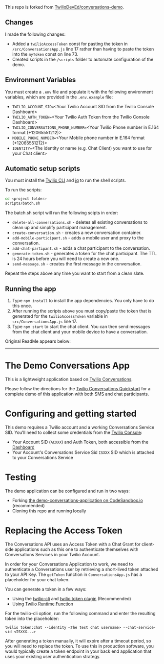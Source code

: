 This repo is forked from [TwilioDevEd/conversations-demo](https://github.com/TwilioDevEd/conversations-demo/tree/master/).

## Changes

I made the following changes:

- Added a `twilioAccessToken` const for pasting the token in `/src/ConversationsApp.js` line 17 rather than having to paste the token into the `myToken` const on line 73.
- Created scripts in the `/scripts` folder to automate configuration of the demo. 

## Environment Variables

You must create a `.env` file and populate it with the following environment variables, which are provided in the `.env.example` file:

- `TWILIO_ACCOUNT_SID=`\<Your Twilio Account SID from the Twilio Console Dashboard>
- `TWILIO_AUTH_TOKEN=`\<Your Twilio Auth Token from the Twilio Console Dashboard>
- `TWILIO_CONVERSATIONS_PHONE_NUMBER=`\<Your Twilio Phone number in E.164 format (+12065551212)>
- `MOBILE_PHONE_NUMBER=`\<Your Mobile phone number in E.164 format (+12065551212)>
- `IDENTITY=`\<The identity or name (e.g. Chat Client) you want to use for your Chat client>

## Automatic setup scripts

You must install the [Twilio CLI](https://www.twilio.com/docs/twilio-cli/quickstart) and [jq](https://stedolan.github.io/jq/) to run the shell scripts.

To run the scripts:

```bash
cd <project folder>
scripts/batch.sh
```

The batch.sh script  will run the following scipts in order:

- `delete-all-conversations.sh` - deletes all existing conversations to clean up and simplify participant management.
- `create-conversation.sh` - creates a new conversation container.
- `add-mobile-participant.sh` - adds a mobile user and proxy to the conversation.
- `add-chat-partipant.sh` - adds a chat participant to the conversation.
- `generate-token.sh` - generates a token for the chat participant. The TTL is 24 hours before you will need to create a new one.
- `send-message.sh` - creates the first message in the conversation.

Repeat the steps above any time you want to start from a clean slate.

## Running the app

1. Type `npm install` to install the app dependencies. You only have to do this once.
2. After running the scripts above you must copy/paste the token that is generated for the `twilioAccessToken` variable in `src/ConversationsApp.js` line 17.
3. Type `npm start` to start the chat client. You can then send messages from the chat client and your mobile device to have a conversation.

Original ReadMe appears below:

---

# The Demo Conversations App

This is a lightweight application based on [Twilio Conversations](https://www.twilio.com/docs/conversations).

Please follow the directions for the [Twilio Conversations Quickstart](https://www.twilio.com/docs/conversations/quickstart) for a complete demo of this application with both SMS and chat participants.

# Configuring and getting started

This demo requires a Twilio account and a working Conversations Service SID.
You'll need to collect some credentials from the [Twilio Console](https://www.twilio.com/console):
* Your Account SID (`ACXXX`) and Auth Token, both accessible from the [Dashboard](https://twilio.com/console/dashboard)
* Your Account's Conversations Service Sid `ISXXX` SID which is attached to your Conversations Service

# Testing

The demo application can be configured and run in two ways:
* Forking [the demo-conversations-application on CodeSandbox.io](https://codesandbox.io/s/github/TwilioDevEd/conversations-demo) (recommended)
* Cloning this repo and running locally

# Replacing the Access Token

The Conversations API uses an Access Token with a Chat Grant for client-side applications such as this one to authenticate themselves with Conversations Services in your Twilio Account.

In order for your Conversations Application to work, we need to authenticate a Conversations user by retrieving a short-lived token attached to your API Key. The `getToken` function in `ConversationsApp.js` has a placeholder for your chat token.

You can generate a token in a few ways:
* Using the [twilio-cli](https://www.twilio.com/docs/twilio-cli/quickstart) and [twilio token plugin](https://github.com/twilio-labs/plugin-token) (Recommended)
* Using [Twilio Runtime Function](https://www.twilio.com/docs/runtime/functions)

 For the twilio-cli option, run the following command and enter the resulting token into the placeholder:
 
 `twilio token:chat --identity <The test chat username> --chat-service-sid <ISXXX...>`

After generating a token manually, it will expire after a timeout period, so you will need to replace the token. To use this in production software, you would typically create a token endpoint in your back end application that uses your existing user authentication strategy.
